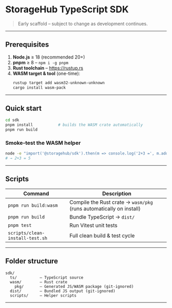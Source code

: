 # StorageHub TypeScript SDK

> Early scaffold – subject to change as development continues.

---

## Prerequisites

1. **Node.js** ≥ 18 (recommended 20+)
2. **pnpm** ≥ 8 – `npm i -g pnpm`
3. **Rust toolchain** – <https://rustup.rs>
4. **WASM target & tool** (one-time):
   ```bash
   rustup target add wasm32-unknown-unknown
   cargo install wasm-pack
   ```

---

## Quick start

```bash
cd sdk
pnpm install           # builds the WASM crate automatically
pnpm run build
```

### Smoke-test the WASM helper

```bash
node -e "import('@storagehub/sdk').then(m => console.log('2+3 =', m.add(2,3)))"
# → 2+3 = 5
```

---

## Scripts

| Command | Description |
|---------|-------------|
| `pnpm run build:wasm` | Compile the Rust crate → `wasm/pkg` (runs automatically on install) |
| `pnpm run build`      | Bundle TypeScript → `dist/` |
| `pnpm test`           | Run Vitest unit tests |
| `scripts/clean-install-test.sh` | Full clean build & test cycle |

---

## Folder structure

```
sdk/
  ts/          – TypeScript source
  wasm/        – Rust crate
    pkg/       – Generated JS/WASM package (git-ignored)
  dist/        – Bundled JS output (git-ignored)
  scripts/     – Helper scripts
```

---
